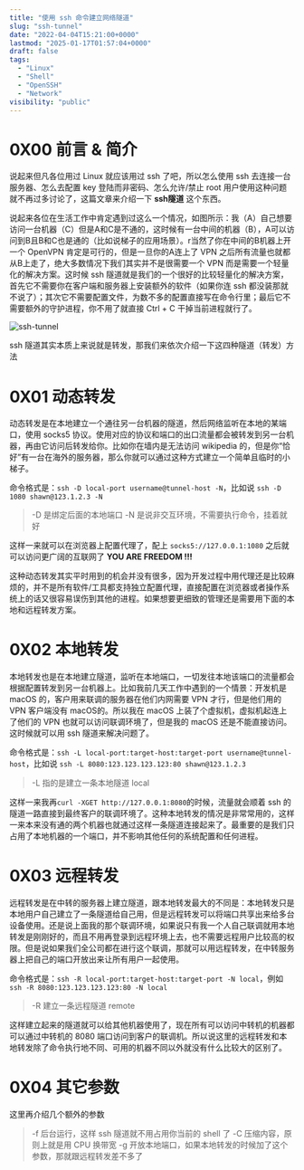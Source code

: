 ```yaml
---
title: "使用 ssh 命令建立网络隧道"
slug: "ssh-tunnel"
date: "2022-04-04T15:21:00+0000"
lastmod: "2025-01-17T01:57:04+0000"
draft: false
tags:
  - "Linux"
  - "Shell"
  - "OpenSSH"
  - "Network"
visibility: "public"
---
```

# 0X00 前言 & 简介

说起来但凡各位用过 Linux 就应该用过 ssh 了吧，所以怎么使用 ssh 去连接一台服务器、怎么去配置 key 登陆而非密码、怎么允许/禁止 root 用户使用这种问题就不再过多讨论了，这篇文章来介绍一下 **ssh隧道** 这个东西。

说起来各位在生活工作中肯定遇到过这么一个情况，如图所示：我（A）自己想要访问一台机器（C）但是A和C是不通的，这时候有一台中间的机器（B），A可以访问到B且B和C也是通的（比如说梯子的应用场景）。r当然了你在中间的B机器上开一个 OpenVPN 肯定是可行的，但是一旦你的A连上了 VPN 之后所有流量也就都从B上走了，绝大多数情况下我们其实并不是很需要一个 VPN 而是需要一个轻量化的解决方案。这时候 ssh 隧道就是我们的一个很好的比较轻量化的解决方案，首先它不需要你在客户端和服务器上安装额外的软件（如果你连 ssh 都没装那就不说了）；其次它不需要配置文件，为数不多的配置直接写在命令行里；最后它不需要额外的守护进程，你不用了就直接 Ctrl + C 干掉当前进程就行了。

![ssh-tunnel](https://blog-1251664340.cos.ap-chengdu.myqcloud.com/ssh-tunnel.jpg)

ssh 隧道其实本质上来说就是转发，那我们来依次介绍一下这四种隧道（转发）方法

# 0X01 动态转发

动态转发是在本地建立一个通往另一台机器的隧道，然后网络监听在本地的某端口，使用 socks5 协议。使用对应的协议和端口的出口流量都会被转发到另一台机器，再由它访问后转发给你。比如你在墙内是无法访问 wikipedia 的，但是你“恰好”有一台在海外的服务器，那么你就可以通过这种方式建立一个简单且临时的小梯子。

命令格式是：`ssh -D local-port username@tunnel-host -N`，比如说 `ssh -D 1080 shawn@123.1.2.3 -N`

> -D 是绑定后面的本地端口
> -N 是说非交互环境，不需要执行命令，挂着就好

这样一来就可以在浏览器上配置代理了，配上 `socks5://127.0.0.1:1080` 之后就可以访问更广阔的互联网了 **YOU ARE FREEDOM !!!**

这种动态转发其实平时用到的机会并没有很多，因为开发过程中用代理还是比较麻烦的，并不是所有软件/工具都支持独立配置代理，直接配置在浏览器或者操作系统上的话又很容易误伤到其他的进程。如果想要更细致的管理还是需要用下面的本地和远程转发方案。

# 0X02 本地转发

本地转发也是在本地建立隧道，监听在本地端口，一切发往本地该端口的流量都会根据配置转发到另一台机器上。比如我前几天工作中遇到的一个情景：开发机是 macOS 的，客户用来联调的服务器在他们内网需要 VPN 才行，但是他们用的 VPN 客户端没有 macOS的。所以我在 macOS 上装了个虚拟机，虚拟机起连上了他们的 VPN 也就可以访问联调环境了，但是我的 macOS 还是不能直接访问。这时候就可以用 ssh 隧道来解决问题了。

命令格式是：`ssh -L local-port:target-host:target-port username@tunnel-host`，比如说 `ssh -L 8080:123.123.123.123:80 shawn@123.1.2.3`

> -L 指的是建立一条本地隧道 local

这样一来我再`curl -XGET http://127.0.0.1:8080`的时候，流量就会顺着 ssh 的隧道一路直接到最终客户的联调环境了。这种本地转发的情况是非常常用的，这样一来本来没有通的两个机器也就通过这样一条隧道连接起来了。最重要的是我们只占用了本地机器的一个端口，并不影响其他任何的系统配置和任何进程。

# 0X03 远程转发

远程转发是在中转的服务器上建立隧道，跟本地转发最大的不同是：本地转发只是本地用户自己建立了一条隧道给自己用，但是远程转发可以将端口共享出来给多台设备使用。还是说上面我的那个联调环境，如果说只有我一个人自己联调就用本地转发是刚刚好的，而且不用再登录到远程环境上去，也不需要远程用户比较高的权限。但是说如果我们全公司都在进行这个联调，那就可以用远程转发，在中转服务器上把自己的端口开放出来让所有用户一起使用。

命令格式是：`ssh -R local-port:target-host:target-port -N local`，例如 `ssh -R 8080:123.123.123.123:80 -N local`

> -R 建立一条远程隧道 remote

这样建立起来的隧道就可以给其他机器使用了，现在所有可以访问中转机的机器都可以通过中转机的 8080 端口访问到客户的联调机。所以说这里的远程转发和本地转发除了命令执行地不同、可用的机器不同以外就没有什么比较大的区别了。

# 0X04 其它参数

这里再介绍几个额外的参数

> -f 后台运行，这样 ssh 隧道就不用占用你当前的 shell 了
> -C 压缩内容，原则上就是用 CPU 换带宽
> -g 开放本地端口，如果本地转发的时候加了这个参数，那就跟远程转发差不多了
